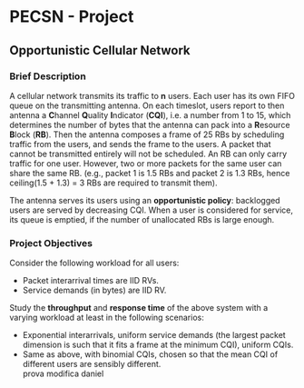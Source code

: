 # PECSN - Project
<h2>Opportunistic Cellular Network</h2>
<h3>Brief Description</h3>
<p>
   A cellular network transmits its traffic to <b>n</b> users. Each user has its own FIFO queue on the transmitting antenna. On each timeslot, users report to then
   antenna a <b>C</b>hannel <b>Q</b>uality <b>I</b>ndicator (<b>CQI</b>), i.e. a number from 1 to 15, which determines the number of bytes that the antenna can pack
   into a <b>R</b>esource <b>B</b>lock (<b>RB</b>). Then the antenna composes a frame of 25 RBs by scheduling traffic from the users, and sends the frame to the users. A
   packet that cannot be transmitted entirely will not be scheduled. An RB can only carry traffic for one user. However, two or more packets for the same user can share
   the same RB. (e.g., packet 1 is 1.5 RBs and packet 2 is 1.3 RBs, hence ceiling(1.5 + 1.3) = 3 RBs are required to transmit them).
</p>
<p>
   The antenna serves its users using an <b>opportunistic policy</b>: backlogged users are served by decreasing CQI. When a user is considered for service, its queue is
   emptied, if the number of unallocated RBs is large enough.
</p>
<h3>Project Objectives</h3>
<p>
   Consider the following workload for all users:
   <ul>
      <li>Packet interarrival times are IID RVs.</li>
      <li>Service demands (in bytes) are IID RV.</li>
   </ul>
   Study the <b>throughput</b> and <b>response time</b> of the above system with a varying workload at least in the following scenarios:
   <ul>
      <li>Exponential interarrivals, uniform service demands (the largest packet dimension is such that it fits a frame at the minimum CQI), uniform CQIs.</li>
      <li>Same as above, with binomial CQIs, chosen so that the mean CQI of different users are sensibly different.</li>
		prova modifica daniel
   </ul>
</p>
